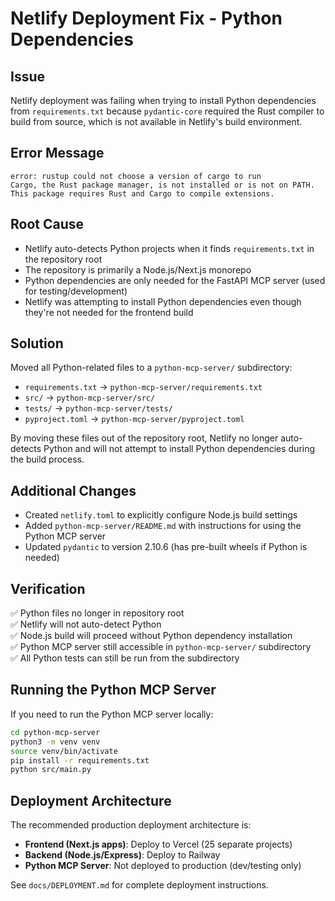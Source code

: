 # Netlify Deployment Fix - Python Dependencies

## Issue
Netlify deployment was failing when trying to install Python dependencies from `requirements.txt` because `pydantic-core` required the Rust compiler to build from source, which is not available in Netlify's build environment.

## Error Message
```
error: rustup could not choose a version of cargo to run
Cargo, the Rust package manager, is not installed or is not on PATH.
This package requires Rust and Cargo to compile extensions.
```

## Root Cause
- Netlify auto-detects Python projects when it finds `requirements.txt` in the repository root
- The repository is primarily a Node.js/Next.js monorepo
- Python dependencies are only needed for the FastAPI MCP server (used for testing/development)
- Netlify was attempting to install Python dependencies even though they're not needed for the frontend build

## Solution
Moved all Python-related files to a `python-mcp-server/` subdirectory:
- `requirements.txt` → `python-mcp-server/requirements.txt`
- `src/` → `python-mcp-server/src/`
- `tests/` → `python-mcp-server/tests/`
- `pyproject.toml` → `python-mcp-server/pyproject.toml`

By moving these files out of the repository root, Netlify no longer auto-detects Python and will not attempt to install Python dependencies during the build process.

## Additional Changes
- Created `netlify.toml` to explicitly configure Node.js build settings
- Added `python-mcp-server/README.md` with instructions for using the Python MCP server
- Updated `pydantic` to version 2.10.6 (has pre-built wheels if Python is needed)

## Verification
✅ Python files no longer in repository root  
✅ Netlify will not auto-detect Python  
✅ Node.js build will proceed without Python dependency installation  
✅ Python MCP server still accessible in `python-mcp-server/` subdirectory  
✅ All Python tests can still be run from the subdirectory  

## Running the Python MCP Server
If you need to run the Python MCP server locally:

```bash
cd python-mcp-server
python3 -m venv venv
source venv/bin/activate
pip install -r requirements.txt
python src/main.py
```

## Deployment Architecture
The recommended production deployment architecture is:
- **Frontend (Next.js apps)**: Deploy to Vercel (25 separate projects)
- **Backend (Node.js/Express)**: Deploy to Railway
- **Python MCP Server**: Not deployed to production (dev/testing only)

See `docs/DEPLOYMENT.md` for complete deployment instructions.
